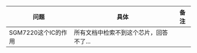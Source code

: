 
| 问题             | 具体                    | 备注  |
| -------------- | --------------------- | --- |
| SGM7220这个IC的作用 | 所有文档中检索不到这个芯片，回答不了... |     |
